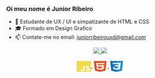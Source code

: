 ### Oi meu nome é Junior Ribeiro

- 🌱 Estudante de UX / UI  e simpatizante de HTML e CSS
- 🎓 Formado em Design Grafico
- 📫 Contate-me no email: juniorribeirouxd@gmail.com

<div align="center">
  <a href="https://github.com/junior-l">
  <img height="170em" src="https://github-readme-stats.vercel.app/api?username=junior-l&show_icons=true&theme=gruvbox&include_all_commits=true&count_private=true"/>
  <img height="170em" src="https://github-readme-stats.vercel.app/api/top-langs/?username=junior-l&layout=compact&langs_count=7&theme=gruvbox"/>
</div>
<div style="display: inline_block" align="center"><br>
  <img align="center" alt="Junior-Js" height="30" width="40" src="https://raw.githubusercontent.com/devicons/devicon/master/icons/javascript/javascript-plain.svg">
  <img align="center" alt="Junior-HTML" height="30" width="40" src="https://raw.githubusercontent.com/devicons/devicon/master/icons/html5/html5-original.svg">
  <img align="center" alt="Junior-CSS" height="30" width="40" src="https://raw.githubusercontent.com/devicons/devicon/master/icons/css3/css3-original.svg">
</div>

  ##
  
